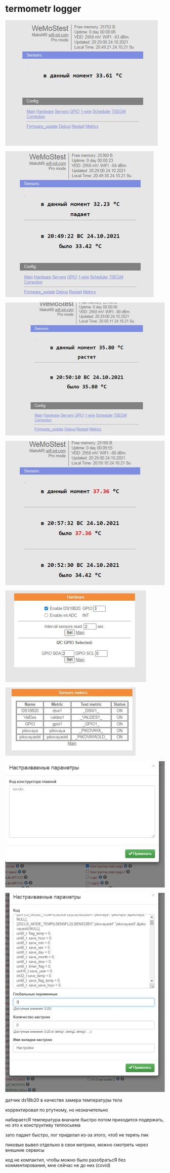 termometr logger
===========

![termometr logger](Screenshot_1.jpg "termometr logger")

![termometr logger](Screenshot_2.jpg "termometr logger")

![termometr logger](Screenshot_3.jpg "termometr logger")

![termometr logger](Screenshot_4.jpg "termometr logger")

![termometr logger](Screenshot_5.jpg "termometr logger")

![termometr logger](Screenshot_6.jpg "termometr logger")

![termometr logger](Screenshot_7.jpg "termometr logger")

![termometr logger](Screenshot_8.jpg "termometr logger")

датчик ds18b20 в качестве замера температуры тела

корректировал по ртутному, но незначительно

набираетсЯ температура вначале быстро потом приходится подержать, но это к конструктиву теплосьема

зато падает быстро, лог приделал из-за этого, чтоб не терять пик

пиковые вывел отдельно в свои метрики, можно смотреть через внешние сервисы

код не компактил, чтобы можно было разобратьсЯ без комментирования, мне сейчас не до них (covid)
